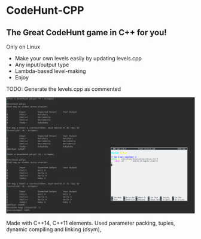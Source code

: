 # CodeHunt-CPP
## The Great CodeHunt game in C++ for you!
Only on Linux

- Make your own levels easily by updating levels.cpp
- Any input/output type
- Lambda-based level-making
- Enjoy

TODO: Generate the levels.cpp as commented

![screenshot](https://github.com/najibghadri/CodeHunt-CPP/blob/master/Screenshot_20171226_225121.png)


Made with C++14, C++11 elements.
Used parameter packing, tuples, dynamic compiling and linking (dsym), 
